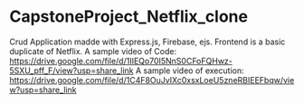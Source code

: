 # CapstoneProject_Netflix_clone
Crud Application madde with Express.js, Firebase, ejs.
Frontend is a basic duplicate of Netflix.
A sample video of Code:
https://drive.google.com/file/d/1IIEQo70I5NnS0CFoFQHwz-5SXU_pff_F/view?usp=share_link
A sample video of execution:
https://drive.google.com/file/d/1C4F8OuJvIXc0xsxLoeU5zneRBIEEFbqw/view?usp=share_link
